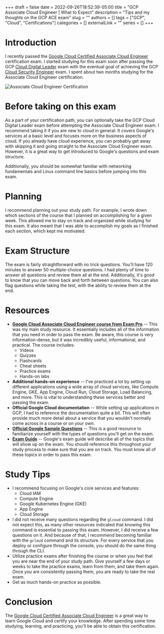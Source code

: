 +++ 
draft = false
date = 2022-09-26T18:52:39-05:00
title = "GCP Associate Cloud Engineer | What to Expect"
description = "Tips and my thoughts on the GCP ACE exam"
slug = ""
authors = []
tags = ["GCP", "Cloud", "Certifications"]
categories = []
externalLink = ""
series = []
+++

# Introduction

I recently passed the
[Google Cloud Certified Associate Cloud Engineer](https://cloud.google.com/certification/cloud-engineer)
certification exam.
I started studying for this exam soon after passing the GCP
[Cloud Digital Leader](https://cloud.google.com/certification/cloud-digital-leader) exam
with the eventual goal of achieving the GCP
[Cloud Security Engineer](https://cloud.google.com/certification/cloud-security-engineer) exam.
I spent about two months studying for the Associate Cloud Engineer certification.

![Associate Cloud Engineer Certification](/images/ace.png)

# Before taking on this exam

As a part of your certification path, you can optionally take the GCP Cloud Digital Leader exam
before attempting the Associate Cloud Engineer exam. I recommend taking it if you are new to
cloud in general. It covers Google's services at a basic level and focuses more on the business
aspects of cloud. If you already have cloud experience, you can probably get away with skipping
it and going straight to the Associate Cloud Engineer exam. However, it is a great way to get
introduced to Google's questions and exam structure.

Additionally, you should be somewhat familiar with networking fundamentals and Linux command
line basics before jumping into this exam.

# Planning

I recommend planning out your study path. For example, I wrote down which sections of the course
that I planned on accomplishing for a given week. This allowed me to stay on track and organized
while studying for this exam. It also meant that I was able to accomplish my goals as I finished
each section, which kept me motivated.

# Exam Structure

The exam is fairly straightforward with no trick questions.
You'll have 120 minutes to answer 50 multiple-choice questions.
I had plenty of time to answer all questions and review them all at the end.
Additionally, it's good to know that you can move back and forth between questions.
You can also flag questions while taking the test, with the ability to review them at the end.

# Resources

* **[Google Cloud Associate Cloud Engineer course from Exam Pro](https://www.exampro.co/gcp-ace)** --
  This was my main study resource. It essentially includes all of the information that you need
  in order to pass the exam. Be aware, this course is very information-dense, but it was
  incredibly useful, informational, and practical. The course includes:
	* Videos
	* Quizzes
	* Flashcards
	* Cheat sheets
	* Practice exams
	* Hands-on labs
* **Additional hands-on experience** -- I've practiced a lot by setting up different applications
  using a wide array of cloud services, like Compute Engine, GKE, App Engine, Cloud Run, Cloud
  Storage, Load Balancing, and more. This is vital to understanding these services better and
  passing the exam.
* **Official Google Cloud documentation** -- While setting up applications in GCP, I had to
  reference the documentation quite a bit. This will often provide much more detail about a
  service that you wouldn't normally come across in a course or on your own.
* **[Official Google Sample Questions](https://docs.google.com/forms/d/e/1FAIpQLSfexWKtXT2OSFJ-obA4iT3GmzgiOCGvjrT9OfxilWC1yPtmfQ/viewform)** --
  This is a good resource to familiarize yourself with the types of questions you'll get on the
  exam.
* **[Exam Guide](https://cloud.google.com/certification/guides/cloud-engineer)** -- Google's
  exam guide will describe all of the topics that will show up on the exam. You should reference
  this throughout your study process to make sure that you are on track. You must know all of
  these topics in order to pass this exam.

# Study Tips

* I recommend focusing on Google's core services and features:
	* Cloud IAM
	* Compute Engine
	* Google Kubernetes Engine (GKE)
	* App Engine
	* Cloud Storage
* I did not receive many questions regarding the `glcoud` command. I did not expect this, as
  many other resources indicated that knowing this command is essential to passing this exam.
  However, I did receive a few questions on it. And because of that, I recommend becoming
  familiar with the `gcloud` command and its structure. For every service that you
  deploy or configure through the console, you should do the same thing through the CLI.
* Utilize practice exams after finishing the course or when you feel that you are near the end of your study path.
  Give yourself a few days or weeks to take the practice exams, learn from them, and take them again.
  Once you are consistently passing them, you are ready to take the real exam.
* Get as much hands-on practice as possible.

# Conclusion

The [Google Cloud Certified Associate Cloud Engineer](https://cloud.google.com/certification/cloud-engineer)
is a great way to learn Google Cloud and certify your knowledge.
After spending some time studying, learning, and practicing, you'll be able to obtain this certification.

